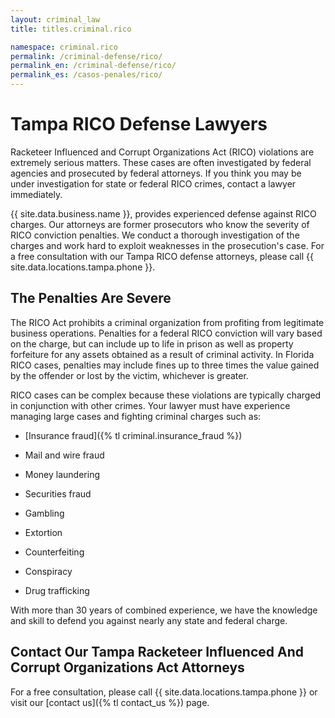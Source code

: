 ```yaml
---
layout: criminal_law
title: titles.criminal.rico

namespace: criminal.rico
permalink: /criminal-defense/rico/
permalink_en: /criminal-defense/rico/
permalink_es: /casos-penales/rico/
---
```


# Tampa RICO Defense Lawyers

Racketeer Influenced and Corrupt Organizations Act (RICO) violations are extremely serious matters. These cases are often investigated by federal agencies and prosecuted by federal attorneys. If you think you may be under investigation for state or federal RICO crimes, contact a lawyer immediately.

{{ site.data.business.name }}, provides experienced defense against RICO charges. Our attorneys are former prosecutors who know the severity of RICO conviction penalties. We conduct a thorough investigation of the charges and work hard to exploit weaknesses in the prosecution's case. For a free consultation with our Tampa RICO defense attorneys, please call {{ site.data.locations.tampa.phone }}.

## The Penalties Are Severe

The RICO Act prohibits a criminal organization from profiting from legitimate business operations. Penalties for a federal RICO conviction will vary based on the charge, but can include up to life in prison as well as property forfeiture for any assets obtained as a result of criminal activity. In Florida RICO cases, penalties may include fines up to three times the value gained by the offender or lost by the victim, whichever is greater.

RICO cases can be complex because these violations are typically charged in conjunction with other crimes. Your lawyer must have experience managing large cases and fighting criminal charges such as:

* [Insurance fraud]({% tl criminal.insurance_fraud %})

* Mail and wire fraud

* Money laundering

* Securities fraud

* Gambling

* Extortion

* Counterfeiting

* Conspiracy

* Drug trafficking

With more than 30 years of combined experience, we have the knowledge and skill to defend you against nearly any state and federal charge.

## Contact Our Tampa Racketeer Influenced And Corrupt Organizations Act Attorneys

For a free consultation, please call {{ site.data.locations.tampa.phone }} or visit our [contact us]({% tl contact_us %}) page.
